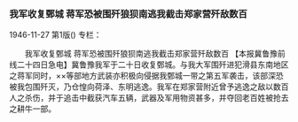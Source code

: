 ### 我军收复鄄城  蒋军恐被围歼狼狈南逃我截击郑家营歼敌数百

1946-11-27
第1版()
专栏：

　　我军收复鄄城
    蒋军恐被围歼狼狈南逃我截击郑家营歼敌数百
    【本报冀鲁豫前线二十四日急电】冀鲁豫我军于二十日收复鄄城。与我大军围歼进犯滑县东南地区之蒋军同时，××等部地方武装亦积极向侵据我鄄城一带之第五军袭击，该部深恐被我包围歼灭，乃仓惶向荷泽、东明逃逸。我军在郑家营附近曾予逃逸之敌以数百人之杀伤，并于追击中截获汽车五辆，武器及军用物资甚多，并夺回老百姓被抢去之耕牛一部。
